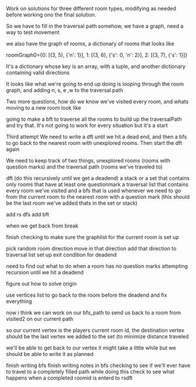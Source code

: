 Work on solutions for three different room types, modifying as needed before
working ono the final solution.

So we have to fill in the traversal path somehow, we have a graph, need a way to
test movement

we also have the graph of rooms, a dictionary of rooms
that looks like

roomGraph0={0: [(3, 5), {'n': 1}], 1: [(3, 6), {'s': 0, 'n': 2}], 2: [(3, 7),
{'s': 1}]}

It's a dictionary whose key is an array, with a tuple, and another dictionary
containing valid directions

It looks like what we're going to end up doing is looping through the room
graph, and adding n, s, e ,w to the traversal path

Two more questions, how do we know we've visited every room, and whats moving to
a new room look like

going to make a bft to traverse all the rooms to build up the traversalPath and
try that. It's not going to work for every situation but it's a start


Third attempt
We need to write a dft until we hit a dead end, and then a bfs to go back to the
nearest room with unexplored rooms. Then start the dft again

We need to keep track of two things, unexplored rooms (rooms with question
marks) and the traversal path (rooms we've traveled to)

dft (do this recursively until we get a deadend)
a stack or a set that contains only rooms that have at least one questionmark
a traversal list that contains every room we've visited
and a bfs that is used whenever we need to go from the current room to the
nearest room with a question mark (this should be the last room we've added
thats in the set or stack)

add rs dfs
add bft

when we get back from break

finish checking to make sure the graphlist for the current room is set up

pick random room direction
move in that direction
add that direction to traversal list
set up exit condition for deadend

need to find out what to do when a room has no question marks
attempting recursion until we hit a deadend

figure out how to solve origin

use vertices list to go back to the room before the deadend and fix everything

now i think we can work on our bfs_path to send us back to a room from visited2
on our current path

so our current vertex is the players current room id, the destination vertex
should be the last vertex we added to the set (to minimize distance traveled

we'll be able to get back to our vertex it might take a little while but we
should be able to write it as planned

finish writing bfs
finish writing notes in bfs
checking to see if we'll ever have to travel to a completely filled path while
doing this
check to see what happens when a completed roomid is enterd to rsdft
